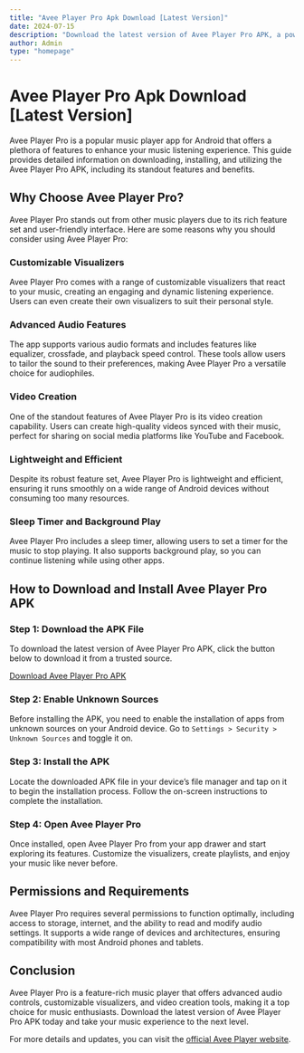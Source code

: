 ```yaml
---
title: "Avee Player Pro Apk Download [Latest Version]"
date: 2024-07-15
description: "Download the latest version of Avee Player Pro APK, a powerful and versatile music player with advanced features and customizable visualizers."
author: Admin
type: "homepage"
---
```


# Avee Player Pro Apk Download [Latest Version]

Avee Player Pro is a popular music player app for Android that offers a plethora of features to enhance your music listening experience. This guide provides detailed information on downloading, installing, and utilizing the Avee Player Pro APK, including its standout features and benefits.

## Why Choose Avee Player Pro?

Avee Player Pro stands out from other music players due to its rich feature set and user-friendly interface. Here are some reasons why you should consider using Avee Player Pro:

### Customizable Visualizers
Avee Player Pro comes with a range of customizable visualizers that react to your music, creating an engaging and dynamic listening experience. Users can even create their own visualizers to suit their personal style.

### Advanced Audio Features
The app supports various audio formats and includes features like equalizer, crossfade, and playback speed control. These tools allow users to tailor the sound to their preferences, making Avee Player Pro a versatile choice for audiophiles.

### Video Creation
One of the standout features of Avee Player Pro is its video creation capability. Users can create high-quality videos synced with their music, perfect for sharing on social media platforms like YouTube and Facebook.

### Lightweight and Efficient
Despite its robust feature set, Avee Player Pro is lightweight and efficient, ensuring it runs smoothly on a wide range of Android devices without consuming too many resources.

### Sleep Timer and Background Play
Avee Player Pro includes a sleep timer, allowing users to set a timer for the music to stop playing. It also supports background play, so you can continue listening while using other apps.

## How to Download and Install Avee Player Pro APK

### Step 1: Download the APK File
To download the latest version of Avee Player Pro APK, click the button below to download it from a trusted source.

[Download Avee Player Pro APK](#)

### Step 2: Enable Unknown Sources
Before installing the APK, you need to enable the installation of apps from unknown sources on your Android device. Go to `Settings > Security > Unknown Sources` and toggle it on.

### Step 3: Install the APK
Locate the downloaded APK file in your device’s file manager and tap on it to begin the installation process. Follow the on-screen instructions to complete the installation.

### Step 4: Open Avee Player Pro
Once installed, open Avee Player Pro from your app drawer and start exploring its features. Customize the visualizers, create playlists, and enjoy your music like never before.

## Permissions and Requirements

Avee Player Pro requires several permissions to function optimally, including access to storage, internet, and the ability to read and modify audio settings. It supports a wide range of devices and architectures, ensuring compatibility with most Android phones and tablets.

## Conclusion

Avee Player Pro is a feature-rich music player that offers advanced audio controls, customizable visualizers, and video creation tools, making it a top choice for music enthusiasts. Download the latest version of Avee Player Pro APK today and take your music experience to the next level.

For more details and updates, you can visit the [official Avee Player website](http://aveeplayer.com).
